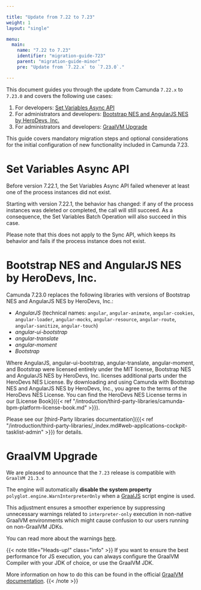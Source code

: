 ```yaml
---

title: "Update from 7.22 to 7.23"
weight: 1
layout: "single"

menu:
  main:
    name: "7.22 to 7.23"
    identifier: "migration-guide-723"
    parent: "migration-guide-minor"
    pre: "Update from `7.22.x` to `7.23.0`."

---
```


This document guides you through the update from Camunda `7.22.x` to `7.23.0` and covers the following use cases:

1. For developers: [Set Variables Async API](#set-variables-async-api)
1. For administrators and developers: [Bootstrap NES and AngularJS NES by HeroDevs, Inc.](#bootstrap-nes-and-angularjs-nes-by-herodevs-inc)
1. For administrators and developers: [GraalVM Upgrade](#graalvm-upgrade)

This guide covers mandatory migration steps and optional considerations for the initial configuration of new functionality included in Camunda 7.23.

# Set Variables Async API

Before version 7.22.1, the Set Variables Async API failed whenever at least one of the process instances did not exist. 

Starting with version 7.22.1, the behavior has changed: if any of the process instances was deleted or completed, the call will still succeed. As a consequence, the Set Variables Batch Operation will also succeed in this case.

Please note that this does not apply to the Sync API, which keeps its behavior and fails if the process instance does not exist.

# Bootstrap NES and AngularJS NES by HeroDevs, Inc.

Camunda 7.23.0 replaces the following libraries with versions of Bootstrap NES and AngularJS NES by HeroDevs, Inc.:

* *AngularJS* (technical names: `angular`, `angular-animate`, `angular-cookies`, `angular-loader`, `angular-mocks`, `angular-resource`, `angular-route`, `angular-sanitize`, `angular-touch`)
*  *angular-ui-bootstrap*
*  *angular-translate*
*  *angular-moment*
*  *Bootstrap*

Where AngularJS, angular-ui-bootstrap, angular-translate, angular-moment, and Bootstrap were licensed entirely under the MIT license, Bootstrap NES and AngularJS NES by HeroDevs, Inc. licenses additional parts under the HeroDevs NES License. By downloading and using Camunda with Bootstrap NES and AngularJS NES by HeroDevs, Inc., you agree to the terms of the HeroDevs NES License. You can find the HeroDevs NES License terms in our [License Book]({{< ref "/introduction/third-party-libraries/camunda-bpm-platform-license-book.md" >}}).

Please see our [third-Party libraries documentation]({{< ref "/introduction/third-party-libraries/_index.md#web-applications-cockpit-tasklist-admin" >}}) for details.

# GraalVM Upgrade

We are pleased to announce that the `7.23` release is compatible with `GraalVM 21.3.x`

The engine will automatically **disable the system property** `polyglot.engine.WarnInterpreterOnly` when a [GraalJS](https://www.graalvm.org/jdk17/reference-manual/js/) script engine is used.

This adjustment ensures a smoother experience by suppressing unnecessary warnings related to `interpreter-only` execution in non-native GraalVM environments
which might cause confusion to our users running on non-GraalVM JDKs.

You can read more about the warnings [here](https://www.graalvm.org/jdk17/reference-manual/js/FAQ/#warning-implementation-does-not-support-runtime-compilation).

{{< note title="Heads-up!" class="info" >}}
If you want to ensure the best performance for JS execution, you can always configure the GraalVM Compiler with your JDK of choice, or use the GraalVM JDK.

More information on how to do this can be found in the official [GraalVM documentation](https://www.graalvm.org/jdk17/reference-manual/js/RunOnJDK/#graalvm-javascript-on-jdk-11).
{{< /note >}}